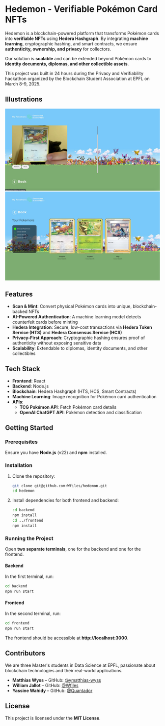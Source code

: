 # Hedemon - Verifiable Pokémon Card NFTs

Hedemon is a blockchain-powered platform that transforms Pokémon cards into **verifiable NFTs** using **Hedera Hashgraph**. By integrating **machine learning**, cryptographic hashing, and smart contracts, we ensure **authenticity, ownership, and privacy** for collectors.  

Our solution is **scalable** and can be extended beyond Pokémon cards to **identity documents, diplomas, and other collectible assets**.

This project was built in 24 hours during the Privacy and Verifiability hackathon organized by the Blockchain Student Association at EPFL on March 8-9, 2025.

## Illustrations

![Hedemon Illustartion 0](./hedemon-illustration-0.png)  
![Hedemon Illustartion 1](./hedemon-illustration-1.png) 

## Features  

- **Scan & Mint**: Convert physical Pokémon cards into unique, blockchain-backed NFTs  
- **AI-Powered Authentication**: A machine learning model detects counterfeit cards before minting  
- **Hedera Integration**: Secure, low-cost transactions via **Hedera Token Service (HTS)** and **Hedera Consensus Service (HCS)**  
- **Privacy-First Approach**: Cryptographic hashing ensures proof of authenticity without exposing sensitive data  
- **Scalability**: Extendable to diplomas, identity documents, and other collectibles  

## Tech Stack  

- **Frontend**: React  
- **Backend**: Node.js 
- **Blockchain**: Hedera Hashgraph (HTS, HCS, Smart Contracts)  
- **Machine Learning**: Image recognition for Pokémon card authentication  
- **APIs**:  
  - **TCG Pokémon API**: Fetch Pokémon card details  
  - **OpenAI ChatGPT API**: Pokémon detection and classification  

## Getting Started  

### Prerequisites  

Ensure you have **Node.js** (v22) and **npm** installed.  

### Installation  

1. Clone the repository:  
   ```bash
   git clone git@github.com:Wfiles/hedemon.git
   cd hedemon
   ```

2. Install dependencies for both frontend and backend:  
   ```bash
   cd backend  
   npm install  
   cd ../frontend  
   npm install  
   ```

### Running the Project

Open **two separate terminals**, one for the backend and one for the frontend.

#### Backend  
In the first terminal, run:  
```bash
cd backend  
npm run start  
```

#### Frontend  
In the second terminal, run:  
```bash
cd frontend  
npm run start  
```

The frontend should be accessible at **http://localhost:3000**.  

## Contributors

We are three Master's students in Data Science at EPFL, passionate about blockchain technologies and their real-world applications.

- **Matthias Wyss** – GitHub: [@ymatthias-wyss](https://github.com/matthias-wyss)  
- **William Jallot** – GitHub: [@Wfiles](https://github.com/Wfiles)  
- **Yassine Wahidy** – GitHub: [@Quantador](https://github.com/Quantador)  

## License

This project is licensed under the **MIT License**.
